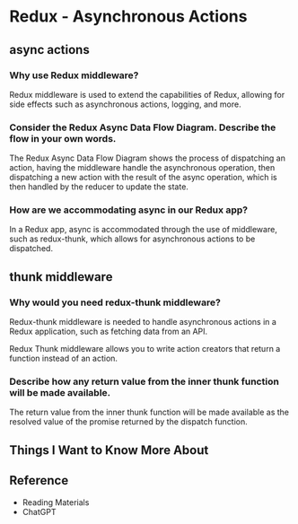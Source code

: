 # Redux - Asynchronous Actions

## async actions

### Why use Redux middleware?
Redux middleware is used to extend the capabilities of Redux, allowing for side effects such as asynchronous actions, logging, and more.

### Consider the Redux Async Data Flow Diagram. Describe the flow in your own words.
The Redux Async Data Flow Diagram shows the process of dispatching an action, having the middleware handle the asynchronous operation, then dispatching a new action with the result of the async operation, which is then handled by the reducer to update the state.

### How are we accommodating async in our Redux app?
In a Redux app, async is accommodated through the use of middleware, such as redux-thunk, which allows for asynchronous actions to be dispatched.

## thunk middleware

### Why would you need redux-thunk middleware?
Redux-thunk middleware is needed to handle asynchronous actions in a Redux application, such as fetching data from an API.

Redux Thunk middleware allows you to write action creators that return a function instead of an action.

### Describe how any return value from the inner thunk function will be made available.
The return value from the inner thunk function will be made available as the resolved value of the promise returned by the dispatch function.

## Things I Want to Know More About

## Reference

- Reading Materials
- ChatGPT
